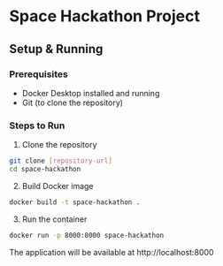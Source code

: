 # Space Hackathon Project

## Setup & Running

### Prerequisites

- Docker Desktop installed and running
- Git (to clone the repository)

### Steps to Run

1. Clone the repository

```bash
git clone [repository-url]
cd space-hackathon
```

2. Build Docker image

```bash
docker build -t space-hackathon .
```

3. Run the container

```bash
docker run -p 8000:8000 space-hackathon
```

The application will be available at http://localhost:8000
